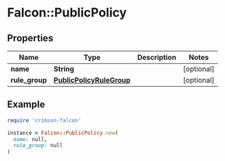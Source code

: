# Falcon::PublicPolicy

## Properties

| Name | Type | Description | Notes |
| ---- | ---- | ----------- | ----- |
| **name** | **String** |  | [optional] |
| **rule_group** | [**PublicPolicyRuleGroup**](PublicPolicyRuleGroup.md) |  | [optional] |

## Example

```ruby
require 'crimson-falcon'

instance = Falcon::PublicPolicy.new(
  name: null,
  rule_group: null
)
```

